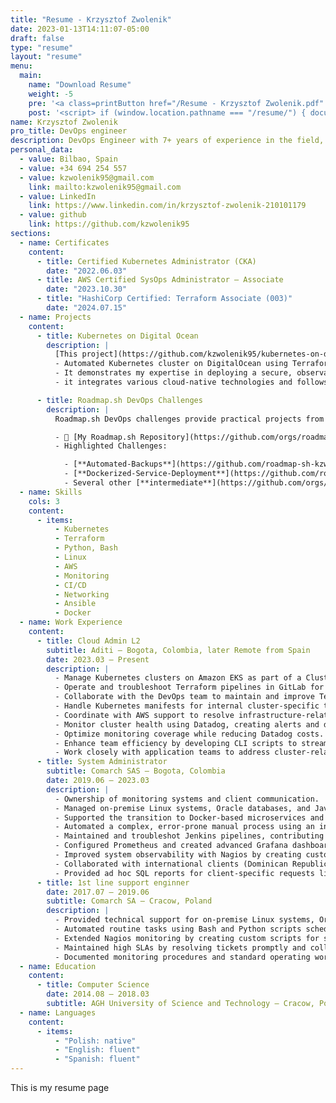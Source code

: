 ```yaml
---
title: "Resume - Krzysztof Zwolenik"
date: 2023-01-13T14:11:07-05:00
draft: false
type: "resume"
layout: "resume"
menu:
  main:
    name: "Download Resume"
    weight: -5
    pre: '<a class=printButton href="/Resume - Krzysztof Zwolenik.pdf" download="Resume - Krzysztof Zwolenik.pdf"; style="display: none;"><i class="fas fa-print"></i>'
    post: '<script> if (window.location.pathname === "/resume/") { document.querySelectorAll(".printButton").forEach(el => el.style.display = ""); }</script>'
name: Krzysztof Zwolenik
pro_title: DevOps engineer
description: DevOps Engineer with 7+ years of experience in the field, specializing in Kubernetes, Terraform, and cloud infrastructure automation. Proven track record of enhancing operational efficiency across teams to deliver scalable and reliable solutions.
personal_data:
  - value: Bilbao, Spain
  - value: +34 694 254 557
  - value: kzwolenik95@gmail.com
    link: mailto:kzwolenik95@gmail.com
  - value: LinkedIn
    link: https://www.linkedin.com/in/krzysztof-zwolenik-210101179
  - value: github
    link: https://github.com/kzwolenik95
sections:
  - name: Certificates
    content:
      - title: Certified Kubernetes Administrator (CKA)
        date: "2022.06.03"
      - title: AWS Certified SysOps Administrator – Associate
        date: "2023.10.30"
      - title: "HashiCorp Certified: Terraform Associate (003)"
        date: "2024.07.15"
  - name: Projects
    content:
      - title: Kubernetes on Digital Ocean
        description: |
          [This project](https://github.com/kzwolenik95/kubernetes-on-digitalocean) was developed to showcase the automated deployment of a Kubernetes cluster on DigitalOcean, employing Terraform for infrastructure provisioning and GitOps practices for configuration management.
          - Automated Kubernetes cluster on DigitalOcean using Terraform and Flux CD, integrating Vault, Kong ingress with TLS and Prometheus stack for monitoring
          - It demonstrates my expertise in deploying a secure, observable Kubernetes cluster using modern DevOps methodologies
          - it integrates various cloud-native technologies and follows best practices to create a high-quality infrastructure solution

      - title: Roadmap.sh DevOps Challenges
        description: |
          Roadmap.sh DevOps challenges provide practical projects from basic server setups to advanced deployments, which **I often extended** by experimenting with my own approaches or tools to further hone my skills

          - 🔭 [My Roadmap.sh Repository](https://github.com/orgs/roadmap-sh-kzwolenik95/repositories)
          - Highlighted Challenges:

            - [**Automated-Backups**](https://github.com/roadmap-sh-kzwolenik95/automated-backups): Proud of my clever pipeline design using the `dorny/paths-filter` action to skip jobs, reducing execution time
            - [**Dockerized-Service-Deployment**](https://github.com/roadmap-sh-kzwolenik95/dockerized-service-deployment): Utilized a distroless image and implemented caching in the GitHub Actions pipeline to reduce execution time
            - Several other [**intermediate**](https://github.com/orgs/roadmap-sh-kzwolenik95/repositories?q=topic%3Aintermediate) challenges that I extended further honing my DevOps skills
  - name: Skills
    cols: 3
    content:
      - items:
          - Kubernetes
          - Terraform
          - Python, Bash
          - Linux
          - AWS
          - Monitoring
          - CI/CD
          - Networking
          - Ansible
          - Docker
  - name: Work Experience
    content:
      - title: Cloud Admin L2
        subtitle: Aditi – Bogota, Colombia, later Remote from Spain
        date: 2023.03 – Present
        description: |
          - Manage Kubernetes clusters on Amazon EKS as part of a Cluster-as-a-Service team, providing infrastructure for application teams.
          - Operate and troubleshoot Terraform pipelines in GitLab for cluster provisioning and upgrades.
          - Collaborate with the DevOps team to maintain and improve Terraform modules.
          - Handle Kubernetes manifests for internal cluster-specific tools.
          - Coordinate with AWS support to resolve infrastructure-related issues.
          - Monitor cluster health using Datadog, creating alerts and dashboards for visibility.
          - Optimize monitoring coverage while reducing Datadog costs.
          - Enhance team efficiency by developing CLI scripts to streamline routine tasks.
          - Work closely with application teams to address cluster-related needs and ensure reliable Kubernetes environments.
      - title: System Administrator
        subtitle: Comarch SAS – Bogota, Colombia
        date: 2019.06 — 2023.03
        description: |
          - Ownership of monitoring systems and client communication.
          - Managed on-premise Linux systems, Oracle databases, and Java applications.
          - Supported the transition to Docker-based microservices and early-stage Kubernetes on OpenShift.
          - Automated a complex, error-prone manual process using an internal tool, reducing execution time from one hour to a few minutes.
          - Maintained and troubleshot Jenkins pipelines, contributing to permanent solutions.
          - Configured Prometheus and created advanced Grafana dashboards for monitoring.
          - Improved system observability with Nagios by creating custom bash scripts.
          - Collaborated with international clients (Dominican Republic, Colombia, and Argentina).
          - Provided ad hoc SQL reports for client-specific requests like data integrity checks.
      - title: 1st line support enginner
        date: 2017.07 — 2019.06
        subtitle: Comarch SA – Cracow, Poland
        description: |
          - Provided technical support for on-premise Linux systems, Oracle databases, and Java applications (Apache, Tomcat, and Oracle WebLogic).
          - Automated routine tasks using Bash and Python scripts scheduled with cron, improving efficiency.
          - Extended Nagios monitoring by creating custom scripts for system checks not covered by default.
          - Maintained high SLAs by resolving tickets promptly and collaborating with 2nd line engineers and developers.
          - Documented monitoring procedures and standard operating workflows to facilitate knowledge sharing across the team.
  - name: Education
    content:
      - title: Computer Science
        date: 2014.08 — 2018.03
        subtitle: AGH University of Science and Technology – Cracow, Poland
  - name: Languages
    content:
      - items:
          - "Polish: native"
          - "English: fluent"
          - "Spanish: fluent"
---
```


This is my resume page
